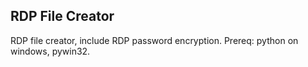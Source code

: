 RDP File Creator
----------------
RDP file creator, include RDP password encryption.
Prereq: python on windows, pywin32.


